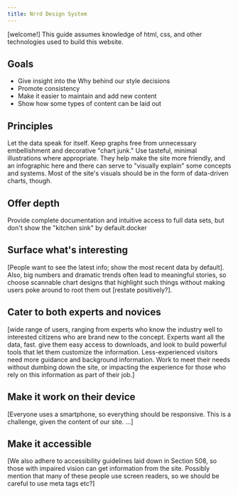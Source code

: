 ```yaml
---
title: Nrrd Design System
---
```


[welcome!] This guide assumes knowledge of html, css, and other technologies used to build this website.

## Goals
- Give insight into the Why behind our style decisions
- Promote consistency
- Make it easier to maintain and add new content
- Show how some types of content can be laid out

## Principles

Let the data speak for itself. Keep graphs free from unnecessary embellishment and decorative "chart junk." Use tasteful, minimal illustrations where appropriate. They help make the site more friendly, and an infographic here and there can serve to "visually explain" some concepts and systems. Most of the site's visuals should be in the form of data-driven charts, though.

## Offer depth
Provide complete documentation and intuitive access to full data sets, but don't show the "kitchen sink" by default.docker

## Surface what's interesting
[People want to see the latest info; show the most recent data by default]. Also, big numbers and dramatic trends often lead to meaningful stories, so choose scannable chart designs that highlight such things without making users poke around to root them out [restate positively?].

## Cater to both experts and novices
[wide range of users, ranging from experts who know the industry well to interested citizens who are brand new to the concept. Experts want all the data, fast. give them easy access to downloads, and look to build powerful tools that let them customize the information. Less-experienced visitors need more guidance and background information. Work to meet their needs without dumbing down the site, or impacting the experience for those who rely on this information as part of their job.]

## Make it work on their device
[Everyone uses a smartphone, so everything should be responsive. This is a challenge, given the content of our site. ...]

## Make it accessible
[We also adhere to accessibility guidelines laid down in Section 508, so those with impaired vision can get information from the site. Possibly mention that many of these people use screen readers, so we should be careful to use meta tags etc?]
